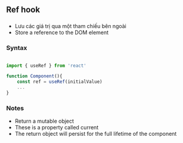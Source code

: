 ## Ref hook
###
- Lưu các giá trị qua một tham chiếu bên ngoài
- Store a reference to the DOM element

### Syntax
``` jsx

import { useRef } from 'react'

function Component(){
    const ref = useRef(initialValue)
    ...
}

```

### Notes
- Return a mutable object
- These is a property called current
- The return object will persist for the full lifetime of the component